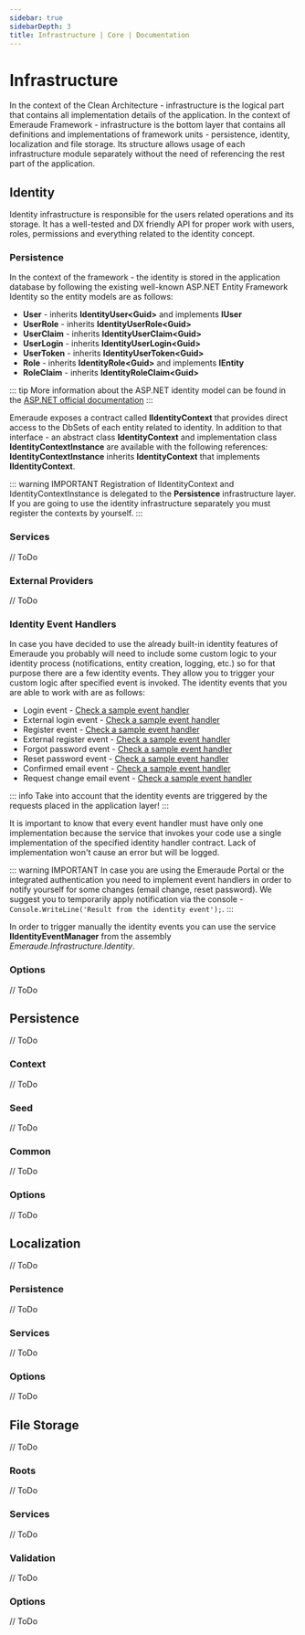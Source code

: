 ```yaml
---
sidebar: true
sidebarDepth: 3
title: Infrastructure | Core | Documentation
---
```

# Infrastructure
In the context of the Clean Architecture - infrastructure is the logical part that contains all implementation details of the
application. In the context of Emeraude Framework - infrastructure is the bottom layer that contains all definitions and 
implementations of framework units - persistence, identity, localization and file storage. Its structure allows usage of
each infrastructure module separately without the need of referencing the rest part of the application.

## Identity
Identity infrastructure is responsible for the users related operations and its storage. It has a well-tested and DX friendly API for
proper work with users, roles, permissions and everything related to the identity concept.

### Persistence
In the context of the framework - the identity is stored in the application database by following the existing well-known
ASP.NET Entity Framework Identity so the entity models are as follows:
- **User** - inherits **IdentityUser\<Guid>** and implements **IUser**
- **UserRole** - inherits **IdentityUserRole\<Guid>**
- **UserClaim** - inherits **IdentityUserClaim\<Guid>**
- **UserLogin** - inherits **IdentityUserLogin\<Guid>**
- **UserToken** - inherits **IdentityUserToken\<Guid>**
- **Role** - inherits **IdentityRole\<Guid>** and implements **IEntity**
- **RoleClaim** - inherits **IdentityRoleClaim\<Guid>**

::: tip
More information about the ASP.NET identity model can be found in the [ASP.NET official documentation](https://docs.microsoft.com/en-us/aspnet/core/security/authentication/customize-identity-model)
:::

Emeraude exposes a contract called **IIdentityContext** that provides direct access to the DbSets of each entity related to identity.
In addition to that interface - an abstract class **IdentityContext** and implementation class **IdentityContextInstance** are available
with the following references: **IdentityContextInstance** inherits **IdentityContext** that implements **IIdentityContext**.

::: warning IMPORTANT
Registration of IIdentityContext and IdentityContextInstance is delegated to the **Persistence** infrastructure layer.
If you are going to use the identity infrastructure separately you must register the contexts by yourself.
:::

### Services

// ToDo

### External Providers

// ToDo

### Identity Event Handlers

In case you have decided to use the already built-in identity features of Emeraude you probably will need to
include some custom logic to your identity process (notifications, entity creation, logging, etc.) so for that purpose there are a few
identity events. They allow you to trigger your custom logic after specified event is invoked. The identity events that
you are able to work with are as follows:

- Login event - [Check a sample event handler](/code-samples/identity/event-handlers.html#login)
- External login event - [Check a sample event handler](/code-samples/identity/event-handlers.html#external-login)
- Register event - [Check a sample event handler](/code-samples/identity/event-handlers.html#register)
- External register event - [Check a sample event handler](/code-samples/identity/event-handlers.html#external-register)
- Forgot password event - [Check a sample event handler](/code-samples/identity/event-handlers.html#forgot-password)
- Reset password event - [Check a sample event handler](/code-samples/identity/event-handlers.html#reset-password)
- Confirmed email event - [Check a sample event handler](/code-samples/identity/event-handlers.html#confirmed-email)
- Request change email event - [Check a sample event handler](/code-samples/identity/event-handlers.html#request-change-email)

::: info 
Take into account that the identity events are triggered by the requests placed in the application layer!
:::

It is important to know that every event handler must have only one implementation because the service that 
invokes your code use a single implementation of the specified identity handler contract. Lack of implementation won't
cause an error but will be logged.

::: warning IMPORTANT
In case you are using the Emeraude Portal or the integrated authentication you need to implement event handlers 
in order to notify yourself for some changes (email change, reset password). We suggest you to temporarily apply
notification via the console - `Console.WriteLine('Result from the identity event');`.
:::

In order to trigger manually the identity events you can use the service **IIdentityEventManager** from the assembly
*Emeraude.Infrastructure.Identity*.

### Options

// ToDo

## Persistence

// ToDo

### Context

// ToDo

### Seed

// ToDo

### Common

// ToDo

### Options

// ToDo

## Localization

// ToDo

### Persistence

// ToDo

### Services

// ToDo

### Options

// ToDo

## File Storage

// ToDo

### Roots

// ToDo

### Services

// ToDo

### Validation

// ToDo

### Options

// ToDo
